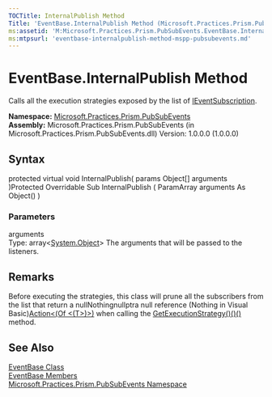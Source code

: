 ```yaml
---
TOCTitle: InternalPublish Method
Title: 'EventBase.InternalPublish Method (Microsoft.Practices.Prism.PubSubEvents)'
ms:assetid: 'M:Microsoft.Practices.Prism.PubSubEvents.EventBase.InternalPublish(System.Object[])'
ms:mtpsurl: 'eventbase-internalpublish-method-mspp-pubsubevents.md'
---
```


# EventBase.InternalPublish Method

Calls all the execution strategies exposed by the list of [IEventSubscription](/patterns-practices/reference/mspp-mvvm-namespace.ieventsubscription).

**Namespace:** [Microsoft.Practices.Prism.PubSubEvents](/patterns-practices/reference/mspp-mvvm-namespace)
**Assembly:** Microsoft.Practices.Prism.PubSubEvents (in Microsoft.Practices.Prism.PubSubEvents.dll) Version: 1.0.0.0 (1.0.0.0)

## Syntax
protected virtual void InternalPublish( params Object[] arguments )Protected Overridable Sub InternalPublish ( ParamArray arguments As Object() )

### Parameters

arguments  
Type: array&lt;[System.Object](http://msdn.microsoft.com/en-us/library/e5kfa45b)&gt;
The arguments that will be passed to the listeners.

## Remarks

Before executing the strategies, this class will prune all the subscribers from the list that return a nullNothingnullptra null reference (Nothing in Visual Basic)[Action&lt;(Of &lt;(T&gt;)&gt;)](http://msdn.microsoft.com/en-us/library/018hxwa8) when calling the [GetExecutionStrategy()()()](/patterns-practices/reference/mspp-mvvm-namespace.ieventsubscription.getexecutionstrategy) method.

## See Also
[EventBase Class](/patterns-practices/reference/mspp-mvvm-namespace.eventbase)  
[EventBase Members](https://msdn.microsoft.com/allmembers.t:microsoft.practices.prism.pubsubevents.eventbase)  
[Microsoft.Practices.Prism.PubSubEvents Namespace](/patterns-practices/reference/mspp-mvvm-namespace)  